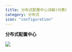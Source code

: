 ```yaml
---
title: 分布式配置中心详解(付费)
category: 分布式
icon: "configuration"
---
```


**分布式配置中心** 



![](https://oss.javaguide.cn/javamianshizhibei/distributed-system.png)
